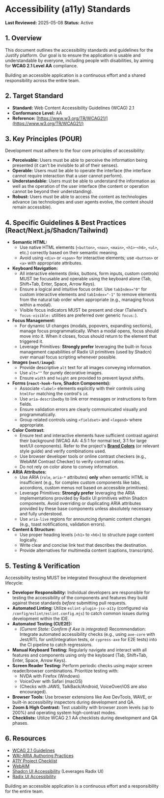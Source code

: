# Accessibility (a11y) Standards

**Last Reviewed:** 2025-05-08
**Status:** Active

## 1. Overview

This document outlines the accessibility standards and guidelines for the Justify platform. Our goal is to ensure the application is usable and understandable by everyone, including people with disabilities, by aiming for **WCAG 2.1 Level AA** compliance.

Building an accessible application is a continuous effort and a shared responsibility across the entire team.

## 2. Target Standard

- **Standard:** Web Content Accessibility Guidelines (WCAG) 2.1
- **Conformance Level:** AA
- **Reference:** [https://www.w3.org/TR/WCAG21/](https://www.w3.org/TR/WCAG21/)

## 3. Key Principles (POUR)

Development must adhere to the four core principles of accessibility:

- **Perceivable:** Users must be able to perceive the information being presented (it can't be invisible to all of their senses).
- **Operable:** Users must be able to operate the interface (the interface cannot require interaction that a user cannot perform).
- **Understandable:** Users must be able to understand the information as well as the operation of the user interface (the content or operation cannot be beyond their understanding).
- **Robust:** Users must be able to access the content as technologies advance (as technologies and user agents evolve, the content should remain accessible).

## 4. Specific Guidelines & Best Practices (React/Next.js/Shadcn/Tailwind)

- **Semantic HTML:**
  - Use native HTML elements (`<button>`, `<nav>`, `<main>`, `<h1>`-`<h6>`, `<ul>`, etc.) correctly based on their semantic meaning.
  - Avoid using `<div>` or `<span>` for interactive elements; use `<button>` or `<a>` with appropriate attributes.
- **Keyboard Navigation:**
  - All interactive elements (links, buttons, form inputs, custom controls) MUST be focusable and operable using the keyboard alone (Tab, Shift+Tab, Enter, Space, Arrow Keys).
  - Ensure a logical and intuitive focus order. Use `tabIndex="0"` for custom interactive elements and `tabIndex="-1"` to remove elements from the natural tab order when appropriate (e.g., managing focus within a modal).
  - Visible focus indicators MUST be present and clear (Tailwind's `focus-visible:` utilities are preferred over generic `focus:`).
- **Focus Management:**
  - For dynamic UI changes (modals, popovers, expanding sections), manage focus programmatically. When a modal opens, focus should move into it. When it closes, focus should return to the element that triggered it.
  - Leverage Primitives: **Strongly prefer** leveraging the built-in focus management capabilities of Radix UI primitives (used by Shadcn) over manual focus scripting whenever possible.
- **Images (`next/image`):**
  - Provide descriptive `alt` text for all images conveying information.
  - Use `alt=""` for purely decorative images.
  - Ensure `width` and `height` are provided to prevent layout shifts.
- **Forms (`react-hook-form`, Shadcn Components):**
  - Associate `<label>` elements explicitly with their controls using `htmlFor` matching the control's `id`.
  - Use `aria-describedby` to link error messages or instructions to form fields.
  - Ensure validation errors are clearly communicated visually and programmatically.
  - Group related controls using `<fieldset>` and `<legend>` where appropriate.
- **Color Contrast:**
  - Ensure text and interactive elements have sufficient contrast against their background (WCAG AA: 4.5:1 for normal text, 3:1 for large text/UI components). Refer to the project's **[Brand Colors](./../ui/globals.css)** (or relevant style guide) and verify combinations used.
  - Use browser developer tools or online contrast checkers (e.g., WebAIM Contrast Checker) to verify contrast ratios.
  - Do not rely on color alone to convey information.
- **ARIA Attributes:**
  - Use ARIA (`role`, `aria-*` attributes) **only** when semantic HTML is insufficient (e.g., for complex custom components like tabs, accordions, custom menus not based on accessible primitives).
  - Leverage Primitives: **Strongly prefer** leveraging the ARIA implementations provided by Radix UI primitives within Shadcn components. Avoid overriding or duplicating ARIA attributes provided by these base components unless absolutely necessary and fully understood.
  - Use `aria-live` regions for announcing dynamic content changes (e.g., toast notifications, validation errors).
- **Content & Structure:**
  - Use proper heading levels (`<h1>` to `<h6>`) to structure page content logically.
  - Write clear and concise link text that describes the destination.
  - Provide alternatives for multimedia content (captions, transcripts).

## 5. Testing & Verification

Accessibility testing MUST be integrated throughout the development lifecycle:

- **Developer Responsibility:** Individual developers are responsible for testing the accessibility of the components and features they build against these standards _before_ submitting pull requests.
- **Automated Linting:** Utilize `eslint-plugin-jsx-a11y` (configured via `/config/eslint/eslint.config.mjs`) to catch common issues during development within the IDE.
- **Automated Testing (CI/E2E):**
  - _(Current State: Confirm if Axe is integrated)_ Recommendation: Integrate automated accessibility checks (e.g., using `axe-core` with Jest/RTL for unit/integration tests, or `cypress-axe` for E2E tests) into the CI pipeline to catch regressions.
- **Manual Keyboard Testing:** Regularly navigate and interact with all features and components using only the keyboard (Tab, Shift+Tab, Enter, Space, Arrow Keys).
- **Screen Reader Testing:** Perform periodic checks using major screen reader/browser combinations. Prioritize testing with:
  - NVDA with Firefox (Windows)
  - VoiceOver with Safari (macOS)
  - (Checks with JAWS, TalkBack/Android, VoiceOver/iOS are also encouraged).
- **Browser Tools:** Use browser extensions like Axe DevTools, WAVE, or built-in accessibility inspectors during development and QA.
- **Zoom & High Contrast:** Test usability with browser zoom levels (up to 200%) and operating system high-contrast modes.
- **Checklists:** Utilize WCAG 2.1 AA checklists during development and QA phases.

## 6. Resources

- [WCAG 2.1 Guidelines](https://www.w3.org/TR/WCAG21/)
- [WAI-ARIA Authoring Practices](https://www.w3.org/TR/wai-aria-practices-1.1/)
- [A11Y Project Checklist](https://www.a11yproject.com/checklist/)
- [WebAIM](https://webaim.org/)
- [Shadcn UI Accessibility](https://ui.shadcn.com/docs/installation#accessibility) (Leverages Radix UI)
- [Radix UI Accessibility](https://www.radix-ui.com/primitives/docs/overview/accessibility)

Building an accessible application is a continuous effort and a responsibility for the entire team.

